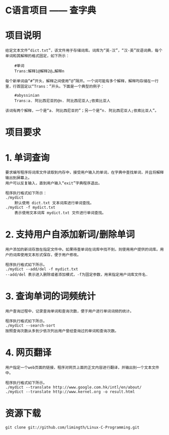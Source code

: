 # C语言项目 —— 查字典


项目说明
========

	给定文本文件“dict.txt”，该文件用于存储词库。词库为“英-汉”，“汉-英”双语词典，每个单词和其解释的格式固定，如下所示：

		#单词
		Trans:解释1@解释2@…解释n

	每个新单词由“#”开头，解释之间使用“@”隔开。一个词可能有多个解释，解释均存储在一行里，行首固定以“Trans：”开头。下面是一个典型的例子：

		#abyssinian
		Trans:a. 阿比西尼亚的@n. 阿比西尼亚人;依索比亚人

	该词有两个解释，一个是“a. 阿比西尼亚的”；另一个是“n. 阿比西尼亚人;依索比亚人”。


项目要求
========

# 1. 单词查询
	要求编写程序将词库文件读取到内存中，接受用户输入的单词，在字典中查找单词，并且将解释输出到屏幕上。
	用户可以反复输入，直到用户输入“exit”字典程序退出。

	程序执行格式如下所示：
	./mydict 
		默认使用 dict.txt 文本词库进行单词查找。
	./mydict -f mydict.txt
		表示使用文本词库 mydict.txt 文件进行单词查找。

# 2. 支持用户自添加新词/删除单词
	用户添加的新词存放在指定文件中。如果待查单词在词库中找不到，则使用用户提供的词库。用户的词库使用文本形式保存，便于用户修改。

	程序执行格式如下所示。
	./mydict --add/del -f mydict.txt
	--add/del 表示进入删除或者添加模式，-f为固定参数，用来指定用户词库文件名.

# 3. 查询单词的词频统计
	用户查询过程中，记录查询单词和查询次数，便于用户进行单词词频的统计。

	程序执行格式如下所示。
	./mydict --search-sort
	按照查询次数从多到少依次列出用户曾经查询过的单词和查询次数。

# 4. 网页翻译
	用户指定一个web页面的链接，程序对网页上面的正文内容进行翻译，并输出到一个文本文件中。

	程序执行格式如下所示。
	./mydict --translate http://www.google.com.hk/intl/en/about/
	./mydict --translate http://www.kernel.org -o result.html


资源下载
========
	git clone git://github.com/limingth/Linux-C-Programming.git




